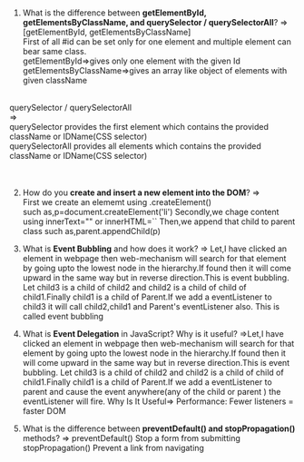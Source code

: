 #
1. What is the difference between **getElementById, getElementsByClassName, and querySelector / querySelectorAll**?
=><br>
[getElementById, getElementsByClassName]<br>
First of all #id can be set only for one element and multiple element can bear same class.<br>
getElementById=>gives only one element with the given Id<br>
getElementsByClassName=>gives an array like object of elements with given className<br>
<br>
querySelector / querySelectorAll <br>
=><br>
querySelector provides the first element which contains the provided className or IDName(CSS selector)<br>
querySelectorAll provides all elements which contains the provided className or IDName(CSS selector)<br>
<br><br>

2. How do you **create and insert a new element into the DOM**?
=><br>
First we create an elememt using .createElement()<br>
such as,p=document.createElement('li')
Secondly,we chage content using innerText="" or innerHTML=``
Then,we append that child to parent class
such as,parent.appendChild(p)


3. What is **Event Bubbling** and how does it work?
=>
Let,I have clicked an element in webpage then web-mechanism will search for that element by going upto the lowest node in the hierarchy.If found then it will come upward in the same way but in reverse direction.This is event bubbling.
Let child3 is a child of child2 and child2 is a child of child of child1.Finally child1 is a child of Parent.If we add a eventListener to child3 it will call child2,child1 and Parent's eventListener also.
This is called event bubbling
4. What is **Event Delegation** in JavaScript? Why is it useful?
=>Let,I have clicked an element in webpage then web-mechanism will search for that element by going upto the lowest node in the hierarchy.If found then it will come upward in the same way but in reverse direction.This is event bubbling.
Let child3 is a child of child2 and child2 is a child of child of child1.Finally child1 is a child of Parent.If we add a eventListener to parent and cause the event anywhere(any of the child or parent ) the eventListener will fire.
Why Is It Useful=>
Performance: Fewer listeners = faster DOM


5. What is the difference between **preventDefault() and stopPropagation()** methods?
=>
preventDefault()
Stop a form from submitting
stopPropagation()
Prevent a link from navigating